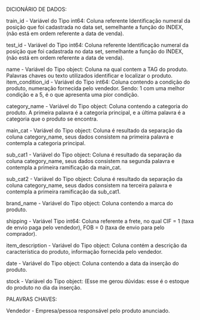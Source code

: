 DICIONÁRIO DE DADOS: 

train_id - Variável do Tipo int64: Coluna referente Identificação numeral da posição que foi cadastrada no data set, semelhante a função do INDEX, (não está em ordem referente a data de venda).

test_id - Variável do Tipo int64: Coluna referente Identificação numeral da posição que foi cadastrada no data set, semelhante a função do INDEX, (não está em ordem referente a data de venda).

name - Variável do Tipo object: Coluna na qual contem a TAG do produto. Palavras chaves ou texto utilizados identificar e localizar o produto.
item_condition_id - Variável do Tipo int64: Coluna contendo a condição do produto, numeração fornecida pelo vendedor. Sendo: 1 com uma melhor condição e a 5, é o que apresenta uma pior condição.

category_name - Variável do Tipo object: Coluna contendo a categoria do produto. A primeira palavra é a categoria principal, e a última palavra é a categoria que o produto se encontra.

main_cat - Variável do Tipo object: Coluna é resultado da separação da coluna category_name, seus dados consistem na primeira palavra e contempla a categoria principal.

sub_cat1 - Variável do Tipo object: Coluna é resultado da separação da coluna category_name, seus dados consistem na segunda palavra e contempla a primeira ramificação da main_cat.

sub_cat2 - Variável do Tipo object: Coluna é resultado da separação da coluna category_name, seus dados consistem na terceira palavra e contempla a primeira ramificação da sub_cat1.

brand_name - Variável do Tipo object: Coluna contendo a marca do produto.

shipping - Variável Tipo int64: Coluna referente a frete, no qual CIF = 1 (taxa de envio paga pelo vendedor), FOB = 0 (taxa de envio para pelo comprador).

item_description - Variável do Tipo object: Coluna contém a descrição da característica do produto, informação fornecida pelo vendedor. 

date - Variável do Tipo object: Coluna contendo a data da inserção do produto.

stock - Variável do Tipo object: (Esse me gerou dúvidas:  esse é o estoque do produto no dia da inserção.

PALAVRAS CHAVES:

Vendedor - Empresa/pessoa responsável pelo produto anunciado.
